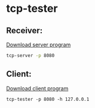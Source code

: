 # tcp-tester

## Receiver:

[Download server program](https://github.com/procek69/tcp-tester/raw/master/build/tcp-server-windows.exe)
```bash
tcp-server -p 8080
```

## Client:

[Download client program](https://github.com/procek69/tcp-tester/raw/master/build/tcp-client-windows.exe)

```
tcp-tester -p 8080 -h 127.0.0.1
```